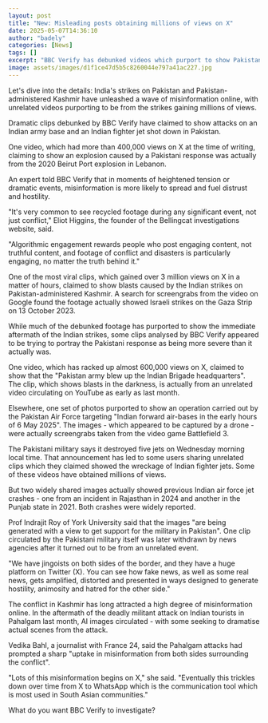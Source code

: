 ```yaml
---
layout: post
title: "New: Misleading posts obtaining millions of views on X"
date: 2025-05-07T14:36:10
author: "badely"
categories: [News]
tags: []
excerpt: "BBC Verify has debunked videos which purport to show Pakistani attacks on Indian bases and jets crashing."
image: assets/images/d1f1ce47d5b5c8260044e797a41ac227.jpg
---
```


Let's dive into the details: India's strikes on Pakistan and Pakistan-administered Kashmir have unleashed a wave of misinformation online, with unrelated videos purporting to be from the strikes gaining millions of views.

Dramatic clips debunked by BBC Verify have claimed to show attacks on an Indian army base and an Indian fighter jet shot down in Pakistan.

One video, which had more than 400,000 views on X at the time of writing, claiming to show an explosion caused by a Pakistani response was actually from the 2020 Beirut Port explosion in Lebanon.

An expert told BBC Verify that in moments of heightened tension or dramatic events, misinformation is more likely to spread and fuel distrust and hostility.

"It's very common to see recycled footage during any significant event, not just conflict," Eliot Higgins, the founder of the Bellingcat investigations website, said.

"Algorithmic engagement rewards people who post engaging content, not truthful content, and footage of conflict and disasters is particularly engaging, no matter the truth behind it."

One of the most viral clips, which gained over 3 million views on X in a matter of hours, claimed to show blasts caused by the Indian strikes on Pakistan-administered Kashmir. A search for screengrabs from the video on Google found the footage actually showed Israeli strikes on the Gaza Strip on 13 October 2023.

While much of the debunked footage has purported to show the immediate aftermath of the Indian strikes, some clips analysed by BBC Verify appeared to be trying to portray the Pakistani response as being more severe than it actually was.

One video, which has racked up almost 600,000 views on X, claimed to show that the "Pakistan army blew up the Indian Brigade headquarters". The clip, which shows blasts in the darkness, is actually from an unrelated video circulating on YouTube as early as last month.

Elsewhere, one set of photos purported to show an operation carried out by the Pakistan Air Force targeting "Indian forward air-bases in the early hours of 6 May 2025". The images - which appeared to be captured by a drone - were actually screengrabs taken from the video game Battlefield 3.

The Pakistani military says it destroyed five jets on Wednesday morning local time. That announcement has led to some users sharing unrelated clips which they claimed showed the wreckage of Indian fighter jets. Some of these videos have obtained millions of views. 

But two widely shared images actually showed previous Indian air force jet crashes - one from an incident in Rajasthan in 2024 and another in the Punjab state in 2021. Both crashes were widely reported.

Prof Indrajit Roy of York University said that the images "are being generated with a view to get support for the military in Pakistan". One clip circulated by the Pakistani military itself was later withdrawn by news agencies after it turned out to be from an unrelated event. 

"We have jingoists on both sides of the border, and they have a huge platform on Twitter (X). You can see how fake news, as well as some real news, gets amplified, distorted and presented in ways designed to generate hostility, animosity and hatred for the other side."

The conflict in Kashmir has long attracted a high degree of misinformation online. In the aftermath of the deadly militant attack on Indian tourists in Pahalgam last month, AI images circulated - with some seeking to dramatise actual scenes from the attack.

Vedika Bahl, a journalist with France 24, said the Pahalgam attacks had prompted a sharp "uptake in misinformation from both sides surrounding the conflict".

"Lots of this misinformation begins on X," she said. "Eventually this trickles down over time from X to WhatsApp which is the communication tool which is most used in South Asian communities."

What do you want BBC Verify to investigate?

